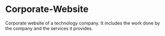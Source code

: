# Corporate-Website
 Corporate website of a technology company. It includes the work done by the company and the services it provides.
